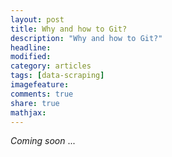 ```yaml
---
layout: post
title: Why and how to Git? 
description: "Why and how to Git?"
headline:
modified: 
category: articles
tags: [data-scraping]
imagefeature: 
comments: true
share: true
mathjax:
---
```

*Coming soon* ...
